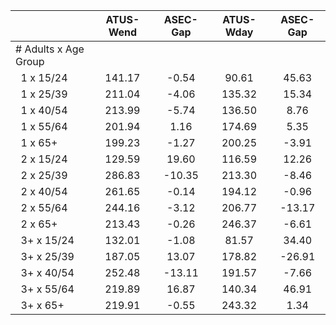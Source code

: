 
|                      |    ATUS-Wend |     ASEC-Gap |    ATUS-Wday |     ASEC-Gap |
| -------------------- | :----------: | :----------: | :----------: | :----------: |
| # Adults x Age Group |              |              |              |              |
| &nbsp;&nbsp;1 x 15/24 |       141.17 |        -0.54 |        90.61 |        45.63 |
| &nbsp;&nbsp;1 x 25/39 |       211.04 |        -4.06 |       135.32 |        15.34 |
| &nbsp;&nbsp;1 x 40/54 |       213.99 |        -5.74 |       136.50 |         8.76 |
| &nbsp;&nbsp;1 x 55/64 |       201.94 |         1.16 |       174.69 |         5.35 |
| &nbsp;&nbsp;1 x 65+  |       199.23 |        -1.27 |       200.25 |        -3.91 |
| &nbsp;&nbsp;2 x 15/24 |       129.59 |        19.60 |       116.59 |        12.26 |
| &nbsp;&nbsp;2 x 25/39 |       286.83 |       -10.35 |       213.30 |        -8.46 |
| &nbsp;&nbsp;2 x 40/54 |       261.65 |        -0.14 |       194.12 |        -0.96 |
| &nbsp;&nbsp;2 x 55/64 |       244.16 |        -3.12 |       206.77 |       -13.17 |
| &nbsp;&nbsp;2 x 65+  |       213.43 |        -0.26 |       246.37 |        -6.61 |
| &nbsp;&nbsp;3+ x 15/24 |       132.01 |        -1.08 |        81.57 |        34.40 |
| &nbsp;&nbsp;3+ x 25/39 |       187.05 |        13.07 |       178.82 |       -26.91 |
| &nbsp;&nbsp;3+ x 40/54 |       252.48 |       -13.11 |       191.57 |        -7.66 |
| &nbsp;&nbsp;3+ x 55/64 |       219.89 |        16.87 |       140.34 |        46.91 |
| &nbsp;&nbsp;3+ x 65+ |       219.91 |        -0.55 |       243.32 |         1.34 |

